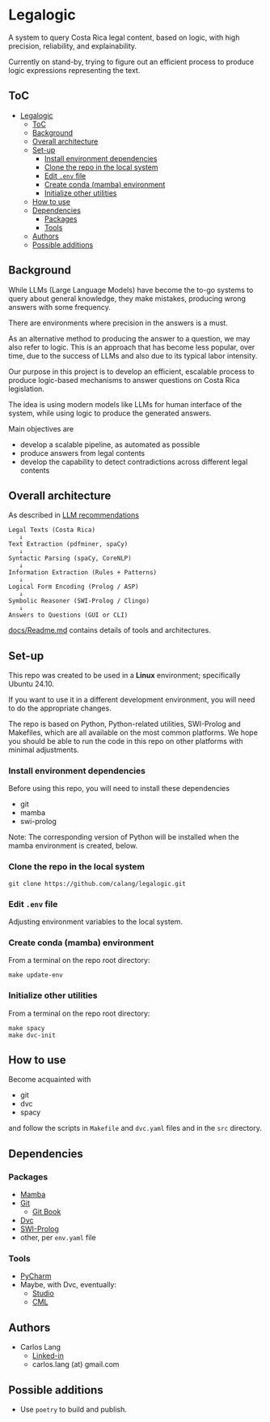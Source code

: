 # Legalogic

A system to query Costa Rica legal content, based on 
logic, with high precision, reliability, and 
explainability.

Currently on stand-by, trying to figure out an 
efficient process to produce logic expressions 
representing the text.

## ToC
<!-- TOC -->
* [Legalogic](#legalogic)
  * [ToC](#toc)
  * [Background](#background)
  * [Overall architecture](#overall-architecture)
  * [Set-up](#set-up)
    * [Install environment dependencies](#install-environment-dependencies)
    * [Clone the repo in the local system](#clone-the-repo-in-the-local-system)
    * [Edit `.env` file](#edit-env-file)
    * [Create conda (mamba) environment](#create-conda-mamba-environment)
    * [Initialize other utilities](#initialize-other-utilities)
  * [How to use](#how-to-use)
  * [Dependencies](#dependencies)
    * [Packages](#packages)
    * [Tools](#tools)
  * [Authors](#authors)
  * [Possible additions](#possible-additions)
<!-- TOC -->

## Background
While LLMs (Large Language Models) have become the to-go 
systems to query about general knowledge, they make 
mistakes, producing wrong answers with some frequency.

There are environments where precision in the answers is 
a must.

As an alternative method to producing the answer to a 
question, we may also refer to logic.  This is an 
approach that has become less popular, over time, due to 
the success of LLMs and also due to its typical labor 
intensity.

Our purpose in this project is to develop an efficient, 
escalable process to produce logic-based mechanisms to 
answer questions on Costa Rica legislation.

The idea is using modern models like LLMs for human 
interface of the system, while using logic to produce 
the generated answers.

Main objectives are
- develop a scalable pipeline, as automated as possible
- produce answers from legal contents 
- develop the capability to detect contradictions across 
  different legal contents

## Overall architecture
As described in [LLM 
recommendations](docs/Recom_from_LLMs.md)

```text
Legal Texts (Costa Rica) 
   ↓
Text Extraction (pdfminer, spaCy)
   ↓
Syntactic Parsing (spaCy, CoreNLP)
   ↓
Information Extraction (Rules + Patterns)
   ↓
Logical Form Encoding (Prolog / ASP)
   ↓
Symbolic Reasoner (SWI-Prolog / Clingo)
   ↓
Answers to Questions (GUI or CLI)
```

[docs/Readme.md](docs/README.md) contains details of 
tools and architectures.

## Set-up
This repo was created to be used in a **Linux** environment; 
specifically Ubuntu 24.10.

If you want to use it in a different development 
environment, you will need to do the appropriate changes.

The repo is 
based on Python, Python-related utilities, SWI-Prolog 
and Makefiles, 
which are all available on the most common platforms.
We hope you 
should be able to run the code in this repo on 
other platforms with minimal 
adjustments.

### Install environment dependencies
Before using this repo, you will need to install these 
dependencies
- git
- mamba
- swi-prolog

Note: The corresponding version of Python will be 
  installed when the mamba environment is created, below.

### Clone the repo in the local system
```shell
git clone https://github.com/calang/legalogic.git
```

### Edit `.env` file
Adjusting environment variables to the local 
system.

### Create conda (mamba) environment
From a terminal on the repo root directory:
```shell
make update-env
```

### Initialize other utilities
From a terminal on the repo root directory:
```shell
make spacy
make dvc-init
```

## How to use
Become acquainted with
- git
- dvc
- spacy

and follow the scripts in `Makefile` and `dvc.yaml` files 
and in the 
`src` directory.

## Dependencies

### Packages
- [Mamba](https://github.com/mamba-org/mamba)
- [Git](https://www.digitalocean.com/community/tutorials/how-to-install-git-on-ubuntu)
  - [Git Book](https://git-scm.com/book/en/v2)
- [Dvc](dvc.org)
- [SWI-Prolog](https://www.swi-prolog.org/)
- other, per `env.yaml` file

### Tools
- [PyCharm](https://www.jetbrains.com/pycharm/)
- Maybe, with Dvc, eventually:
  - [Studio](https://studio.datachain.ai)
  - [CML](https://github.com/iterative/cml#getting-started)


## Authors
- Carlos Lang
  - [Linked-in](https://www.linkedin.com/in/carlos-lang-b918893/)
  - carlos.lang (at) gmail.com

## Possible additions
- Use `poetry` to build and publish.
